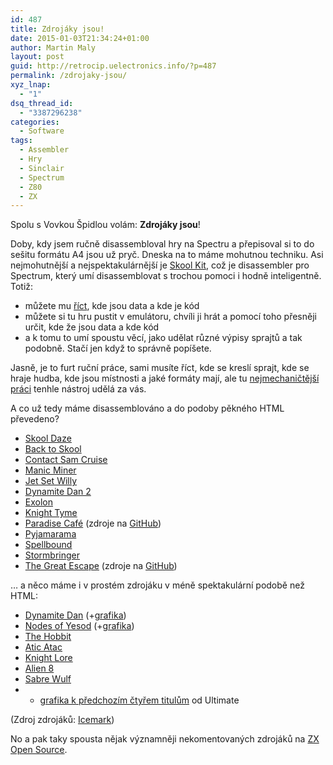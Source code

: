 ```yaml
---
id: 487
title: Zdrojáky jsou!
date: 2015-01-03T21:34:24+01:00
author: Martin Maly
layout: post
guid: http://retrocip.uelectronics.info/?p=487
permalink: /zdrojaky-jsou/
xyz_lnap:
  - "1"
dsq_thread_id:
  - "3387296238"
categories:
  - Software
tags:
  - Assembler
  - Hry
  - Sinclair
  - Spectrum
  - Z80
  - ZX
---
```

Spolu s Vovkou Špidlou volám: **Zdrojáky jsou**!

<!--more-->

Doby, kdy jsem ručně disassembloval hry na Spectru a přepisoval si to do sešitu formátu A4 jsou už pryč. Dneska na to máme mohutnou techniku. Asi nejmohutnější a nejspektakulárnější je [Skool Kit](http://skoolkit.ca/), což je disassembler pro Spectrum, který umí disassemblovat s trochou pomoci i hodně inteligentně. Totiž:

  * můžete mu [říct](http://skoolkit.ca/docs/skoolkit/control-files.html), kde jsou data a kde je kód
  * můžete si tu hru pustit v emulátoru, chvíli ji hrát a pomocí toho přesněji určit, kde že jsou data a kde kód
  * a k tomu to umí spoustu věcí, jako udělat různé výpisy sprajtů a tak podobně. Stačí jen když to správně popíšete.

Jasně, je to furt ruční práce, sami musíte říct, kde se kreslí sprajt, kde se hraje hudba, kde jsou místnosti a jaké formáty mají, ale tu [nejmechaničtější práci](http://skoolkit.ca/docs/skoolkit/diy.html) tenhle nástroj udělá za vás.

A co už tedy máme disassemblováno a do podoby pěkného HTML převedeno?

  * [Skool Daze](http://skoolkit.ca/disassemblies/skool_daze/)
  * [Back to Skool](http://skoolkit.ca/disassemblies/back_to_skool/)
  * [Contact Sam Cruise](http://skoolkit.ca/disassemblies/contact_sam_cruise/)
  * [Manic Miner](http://skoolkit.ca/disassemblies/manic_miner/)
  * [Jet Set Willy](http://skoolkit.ca/disassemblies/jet_set_willy/)
  * [Dynamite Dan 2](http://homepage.ntlworld.com/bad_beard/DDan2_Disassembly.txt)
  * [Exolon](https://bitbucket.org/esl/exolon-zx/src)
  * [Knight Tyme](http://community.dur.ac.uk/philip.anderson/disassemblies/knight-tyme-48k/)
  * [Paradise Café](http://zbr.deadbsd.org/~falso/p/ParadiseCafe/) (zdroje na [GitHub](https://github.com/falsovsky/REParadiseCafe))
  * [Pyjamarama](http://www.luny.co.uk/pyjamarama/)
  * [Spellbound](http://community.dur.ac.uk/philip.anderson/disassemblies/spellbound-48k/)
  * [Stormbringer](http://community.dur.ac.uk/philip.anderson/disassemblies/stormbringer-48k/)
  * [The Great Escape](http://dpt.github.io/The-Great-Escape/) (zdroje na [GitHub](https://github.com/dpt/The-Great-Escape))

&#8230; a něco máme i v prostém zdrojáku v méně spektakulární podobě než HTML:

  * [Dynamite Dan](http://www.icemark.com/downloads/files/dynamite_dan_source.zip) (+[grafika](http://www.icemark.com/downloads/files/dynamite_dan_graphics.zip))
  * [Nodes of Yesod](http://www.icemark.com/downloads/files/nodessrc.zip) (+[grafika](http://www.icemark.com/downloads/files/nodes%20sprites.zip))
  * [The Hobbit](http://www.icemark.com/downloads/files/hobbitsrc.zip)
  * [Atic Atac](http://www.icemark.com/downloads/files/aticatac.zip)
  * [Knight Lore](http://www.icemark.com/downloads/files/knightlore.zip)
  * [Alien 8](http://www.icemark.com/downloads/files/alien8.zip)
  * [Sabre Wulf](http://www.icemark.com/downloads/files/sabrewulfsrc.zip)
  * + [grafika k předchozím čtyřem titulům](http://www.icemark.com/downloads/files/sprites.zip) od Ultimate

(Zdroj zdrojáků: [Icemark](http://www.icemark.com/downloads/))

No a pak taky spousta nějak významněji nekomentovaných zdrojáků na [ZX Open Source](http://opensourcezx.untergrund.net/files.html).